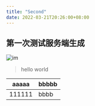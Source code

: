 ```yaml
---
title: "Second"
date: 2022-03-21T20:26:00+08:00
---
```


## 第一次测试服务端生成
![im](https://gimg2.baidu.com/image_search/src=http%3A%2F%2Fhbimg.huabanimg.com%2F0149359ee150e93e003112a0f99f3295739659631235b-794WBz_fw658&refer=http%3A%2F%2Fhbimg.huabanimg.com&app=2002&size=f9999,10000&q=a80&n=0&g=0n&fmt=auto?sec=1650460984&t=4d46c2fa38efb9a3cd65a6918f0ba6a1)
> hello world

| aaaaa | bbbbb |
| ----- | ----- |
| 111111 | bbbb |


